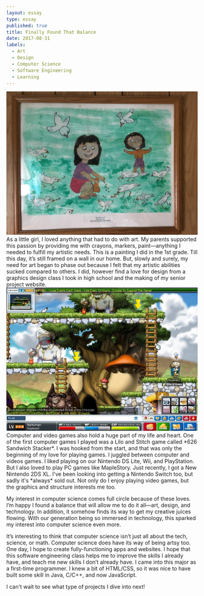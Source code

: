 ```yaml
---
layout: essay
type: essay
published: true
title: Finally Found That Balance
date: 2017-08-31
labels:
  - Art
  - Design
  - Computer Science
  - Software Engineering
  - Learning
---
```


<img class="ui medium left floated rounded image" src="../images/painting.JPG" width="600">
As a little girl, I loved anything that had to do with art. My parents supported this passion by providing me with crayons, markers, paint—anything I needed to fulfill my artistic needs. This is a painting I did in the 1st grade. Till this day, it’s still framed on a wall in our home. But, slowly and surely, my need for art began to phase out because I felt that my artistic abilities sucked compared to others. I did, however find a love for design from a graphics design class I took in high school and the making of my senior project website.

<img class="ui medium right floated rounded image" src="../images/maplestory.JPG" width="600">
Computer and video games also hold a huge part of my life and heart. One of the first computer games I played was a Lilo and Stitch game called *626 Sandwich Stacker*. I was hooked from the start, and that was only the beginning of my love for playing games. I juggled between computer and videos games. I liked playing on our Nintendo DS Lite, Wii, and PlayStation. But I also loved to play PC games like MapleStory. Just recently, I got a New Nintendo 2DS XL. I've been looking into getting a Nintendo Switch too, but sadly it's *always* sold out. Not only do I enjoy playing video games, but the graphics and structure interests me too.

My interest in computer science comes full circle because of these loves. I’m happy I found a balance that will allow me to do it all—art, design, and technology. In addition, it somehow finds its way to get my creative juices flowing. With our generation being so immersed in technology, this sparked my interest into computer science even more.

It’s interesting to think that computer science isn’t just all about the tech, science, or math. Computer science does have its way of being artsy too. One day, I hope to create fully-functioning apps and websites. I hope that this software engineering class helps me to improve the skills I already have, and teach me new skills I don’t already have. I came into this major as a first-time programmer. I knew a bit of HTML/CSS, so it was nice to have built some skill in Java, C/C++, and now JavaScript.

I can't wait to see what type of projects I dive into next!
